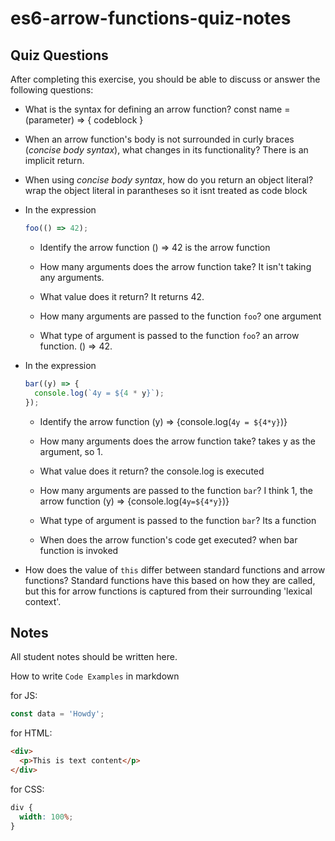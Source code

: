 # es6-arrow-functions-quiz-notes

## Quiz Questions

After completing this exercise, you should be able to discuss or answer the following questions:

- What is the syntax for defining an arrow function?
  const name = (parameter) => {
  codeblock
  }

- When an arrow function's body is not surrounded in curly braces (_concise body syntax_), what changes in its functionality?
  There is an implicit return.

- When using _concise body syntax_, how do you return an object literal?
  wrap the object literal in parantheses so it isnt treated as code block

- In the expression

  ```js
  foo(() => 42);
  ```

  - Identify the arrow function
    () => 42 is the arrow function

  - How many arguments does the arrow function take?
    It isn't taking any arguments.

  - What value does it return?
    It returns 42.

  - How many arguments are passed to the function `foo`?
    one argument

  - What type of argument is passed to the function `foo`?
    an arrow function. () => 42.

- In the expression

  ```js
  bar((y) => {
    console.log(`4y = ${4 * y}`);
  });
  ```

  - Identify the arrow function
    (y) => {console.log(`4y = ${4*y}`)}

  - How many arguments does the arrow function take?
    takes y as the argument, so 1.

  - What value does it return?
    the console.log is executed

  - How many arguments are passed to the function `bar`?
    I think 1, the arrow function (y) => {console.log(`4y=${4*y}`)}

  - What type of argument is passed to the function `bar`?
    Its a function

  - When does the arrow function's code get executed?
    when bar function is invoked

- How does the value of `this` differ between standard functions and arrow functions?
  Standard functions have this based on how they are called, but this for arrow functions is captured from their surrounding 'lexical context'.

## Notes

All student notes should be written here.

How to write `Code Examples` in markdown

for JS:

```javascript
const data = 'Howdy';
```

for HTML:

```html
<div>
  <p>This is text content</p>
</div>
```

for CSS:

```css
div {
  width: 100%;
}
```
